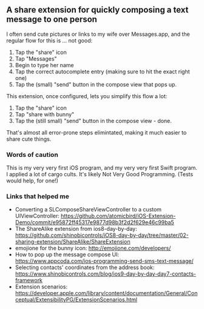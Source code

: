 ## A share extension for quickly composing a text message to one person

I often send cute pictures or links to my wife over Messages.app, and the regular flow for this is ... not good:
1. Tap the "share" icon
2. Tap "Messages"
3. Begin to type her name
4. Tap the correct autocomplete entry (making sure to hit the exact right one)
5. Tap the (small) "send" button in the compose view that pops up.

This extension, once configured, lets you simplify this flow a lot:

1. Tap the "share" icon
2. Tap "share with bunny"
3. Tap the (still small) "send" button in the compose view - done.

That's almost all error-prone steps elimintated, making it much easier to share cute things.

### Words of caution

This is my very very first iOS program, and my very very first Swift program. I applied a lot of cargo cults. It's likely Not Very Good Programming. (Tests would help, for one!)

### Links that helped me

* Converting a SLComposeShareViewController to a custom UIViewController: https://github.com/atomicbird/iOS-Extension-Demo/commit/e95872ff45317e9877d98b3f2d2f629e46c99ba5
* The ShareAlike extension from ios8-day-by-day: https://github.com/shinobicontrols/iOS8-day-by-day/tree/master/02-sharing-extension/ShareAlike/ShareExtension
* emojione for the bunny icon: http://emojione.com/developers/
* How to pop up the message compose UI: https://www.appcoda.com/ios-programming-send-sms-text-message/
* Selecting contacts' coordinates from the address book: https://www.shinobicontrols.com/blog/ios9-day-by-day-day7-contacts-framework
* Extension scenarios: https://developer.apple.com/library/content/documentation/General/Conceptual/ExtensibilityPG/ExtensionScenarios.html